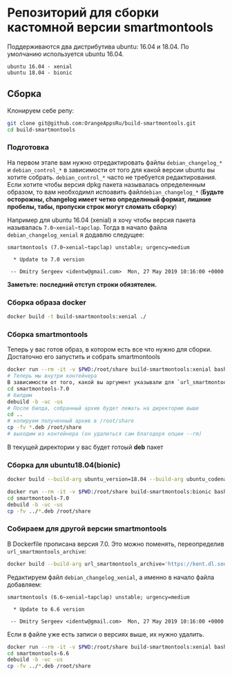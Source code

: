 # Репозиторий для сборки кастомной версии smartmontools
Поддерживаются два дистрибутива ubuntu: 16.04 и 18.04. По умолчанию используется ubuntu 16.04.
```
ubuntu 16.04 - xenial
ubuntu 18.04 - bionic
```
## Сборка
Клонируем себе репу:
```bash
git clone git@github.com:OrangeAppsRu/build-smartmontools.git
cd build-smartmontools
```
### Подготовка
На первом этапе вам нужно отредактировать файлы `debian_changelog_*` и `debian_control_*` в зависимости от того для какой версии ubuntu вы хотите собрать. `debian_control_*` часто  не требуется редактирования. Если хотите чтобы версия dpkg пакета называлась определенным образом, то вам необходимл испоавить файл`debian_changelog_*` (**Будьте осторожны, changelog имеет четко определнный формат, лишние пробелы, табы, пропуски строк могут сломать сборку**)

Например для ubuntu 16.04 (xenial) я хочу чтобы версия пакета называлась `7.0~xenial~tapclap`. Тогда в начало файла `debian_changelog_xenial` я додавлю следущее:
```
smartmontools (7.0~xenial~tapclap) unstable; urgency=medium

  * Update to 7.0 version

 -- Dmitry Sergeev <identw@gmail.com>  Mon, 27 May 2019 10:16:00 +0000

```
**Заметьте: последний отступ строки обязятелен.**

### Сборка образа docker
```bash
docker build -t build-smartmontools:xenial ./
```
### Сборка smartmontools
Теперь у вас готов образ, в котором есть все что нужно для сборки. Достаточно его запустить и собрать smartmontools
```bash
docker run --rm -it -v $PWD:/root/share build-smartmontools:xenial bash # запустили контейнер и прокинули в него текущую директоию, которая примонтируется в /root/share внутри контейнера
# Теперь мы внутри контейнера
В зависимости от того, какой вы аргумент указывали для `url_smartmontools_archive` ([Собираем для другой версии smartmontools](#Собираем для другой версии smartmontools) заходим в папку версии smartmontools которую хотите сбилдить. По умолчанию smartmontools-7.0
cd smartmontools-7.0
# билдим
debuild -b -uc -us
# После билда, собранный архив будет лежать на директорию выше
cd ..
# копируем полученный архив в /root/share
cp -fv *.deb /root/share
# выходим из контейнера (он удалиться сам благодоря опции --rm)
```
В текущей директории у вас будет готоый **deb** пакет

### Сборка для ubuntu18.04(bionic)
```bash
docker build --build-arg ubuntu_version=18.04 --build-arg ubuntu_codename=bionic -t build-smartmontools:bionic ./
```
```bash
docker run --rm -it -v $PWD:/root/share build-smartmontools:bionic bash
cd smartmontools-7.0
debuild -b -uc -us
cp -fv ../*.deb /root/share
```

### Собираем для другой версии smartmontools
В Dockerfile прописана версия 7.0. Это можно поменять, переопределив `url_smartmontools_archive`:
```bash
docker build --build-arg url_smartmontools_archive='https://kent.dl.sourceforge.net/project/smartmontools/smartmontools/6.6/smartmontools-6.6.tar.gz' -t build-smartmontools:xenial ./
```
Редактируем файл `debian_changelog_xenial`, а именно в начало файла добавляем:
```
smartmontools (6.6~xenial~tapclap) unstable; urgency=medium

  * Update to 6.6 version

 -- Dmitry Sergeev <identw@gmail.com>  Mon, 27 May 2019 10:16:00 +0000

```
Если в файле уже есть записи о версиях выше, их нужно удалить.
```bash
docker run --rm -it -v $PWD:/root/share build-smartmontools:xenial bash
cd smartmontools-6.6
debuild -b -uc -us
cp -fv ../*.deb /root/share
```
